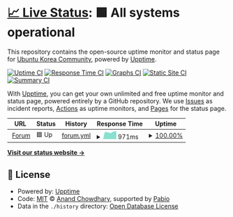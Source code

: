 # [📈 Live Status](https://status.ubuntu-kr.org): <!--live status--> **🟩 All systems operational**

This repository contains the open-source uptime monitor and status page for [Ubuntu Korea Community](https://ubuntu-kr.org), powered by [Upptime](https://github.com/upptime/upptime).

[![Uptime CI](https://github.com/ubuntu-kr/status.ubuntu-kr.org/workflows/Uptime%20CI/badge.svg)](https://github.com/ubuntu-kr/status.ubuntu-kr.org/actions?query=workflow%3A%22Uptime+CI%22)
[![Response Time CI](https://github.com/ubuntu-kr/status.ubuntu-kr.org/workflows/Response%20Time%20CI/badge.svg)](https://github.com/ubuntu-kr/status.ubuntu-kr.org/actions?query=workflow%3A%22Response+Time+CI%22)
[![Graphs CI](https://github.com/ubuntu-kr/status.ubuntu-kr.org/workflows/Graphs%20CI/badge.svg)](https://github.com/ubuntu-kr/status.ubuntu-kr.org/actions?query=workflow%3A%22Graphs+CI%22)
[![Static Site CI](https://github.com/ubuntu-kr/status.ubuntu-kr.org/workflows/Static%20Site%20CI/badge.svg)](https://github.com/ubuntu-kr/status.ubuntu-kr.org/actions?query=workflow%3A%22Static+Site+CI%22)
[![Summary CI](https://github.com/ubuntu-kr/status.ubuntu-kr.org/workflows/Summary%20CI/badge.svg)](https://github.com/ubuntu-kr/status.ubuntu-kr.org/actions?query=workflow%3A%22Summary+CI%22)

With [Upptime](https://upptime.js.org), you can get your own unlimited and free uptime monitor and status page, powered entirely by a GitHub repository. We use [Issues](https://github.com/ubuntu-kr/status.ubuntu-kr.org/issues) as incident reports, [Actions](https://github.com/ubuntu-kr/status.ubuntu-kr.org/actions) as uptime monitors, and [Pages](https://status.ubuntu-kr.org) for the status page.

<!--start: status pages-->
<!-- This summary is generated by Upptime (https://github.com/upptime/upptime) -->
<!-- Do not edit this manually, your changes will be overwritten -->
<!-- prettier-ignore -->
| URL | Status | History | Response Time | Uptime |
| --- | ------ | ------- | ------------- | ------ |
| <img alt="" src="https://icons.duckduckgo.com/ip3/discourse.ubuntu-kr.org.ico" height="13"> [Forum](https://discourse.ubuntu-kr.org) | 🟩 Up | [forum.yml](https://github.com/ubuntu-kr/status.ubuntu-kr.org/commits/HEAD/history/forum.yml) | <details><summary><img alt="Response time graph" src="./graphs/forum/response-time-week.png" height="20"> 971ms</summary><br><a href="https://status.ubuntu-kr.org/history/forum"><img alt="Response time 964" src="https://img.shields.io/endpoint?url=https%3A%2F%2Fraw.githubusercontent.com%2Fubuntu-kr%2Fstatus.ubuntu-kr.org%2FHEAD%2Fapi%2Fforum%2Fresponse-time.json"></a><br><a href="https://status.ubuntu-kr.org/history/forum"><img alt="24-hour response time 1075" src="https://img.shields.io/endpoint?url=https%3A%2F%2Fraw.githubusercontent.com%2Fubuntu-kr%2Fstatus.ubuntu-kr.org%2FHEAD%2Fapi%2Fforum%2Fresponse-time-day.json"></a><br><a href="https://status.ubuntu-kr.org/history/forum"><img alt="7-day response time 971" src="https://img.shields.io/endpoint?url=https%3A%2F%2Fraw.githubusercontent.com%2Fubuntu-kr%2Fstatus.ubuntu-kr.org%2FHEAD%2Fapi%2Fforum%2Fresponse-time-week.json"></a><br><a href="https://status.ubuntu-kr.org/history/forum"><img alt="30-day response time 973" src="https://img.shields.io/endpoint?url=https%3A%2F%2Fraw.githubusercontent.com%2Fubuntu-kr%2Fstatus.ubuntu-kr.org%2FHEAD%2Fapi%2Fforum%2Fresponse-time-month.json"></a><br><a href="https://status.ubuntu-kr.org/history/forum"><img alt="1-year response time 964" src="https://img.shields.io/endpoint?url=https%3A%2F%2Fraw.githubusercontent.com%2Fubuntu-kr%2Fstatus.ubuntu-kr.org%2FHEAD%2Fapi%2Fforum%2Fresponse-time-year.json"></a></details> | <details><summary><a href="https://status.ubuntu-kr.org/history/forum">100.00%</a></summary><a href="https://status.ubuntu-kr.org/history/forum"><img alt="All-time uptime 100.00%" src="https://img.shields.io/endpoint?url=https%3A%2F%2Fraw.githubusercontent.com%2Fubuntu-kr%2Fstatus.ubuntu-kr.org%2FHEAD%2Fapi%2Fforum%2Fuptime.json"></a><br><a href="https://status.ubuntu-kr.org/history/forum"><img alt="24-hour uptime 100.00%" src="https://img.shields.io/endpoint?url=https%3A%2F%2Fraw.githubusercontent.com%2Fubuntu-kr%2Fstatus.ubuntu-kr.org%2FHEAD%2Fapi%2Fforum%2Fuptime-day.json"></a><br><a href="https://status.ubuntu-kr.org/history/forum"><img alt="7-day uptime 100.00%" src="https://img.shields.io/endpoint?url=https%3A%2F%2Fraw.githubusercontent.com%2Fubuntu-kr%2Fstatus.ubuntu-kr.org%2FHEAD%2Fapi%2Fforum%2Fuptime-week.json"></a><br><a href="https://status.ubuntu-kr.org/history/forum"><img alt="30-day uptime 100.00%" src="https://img.shields.io/endpoint?url=https%3A%2F%2Fraw.githubusercontent.com%2Fubuntu-kr%2Fstatus.ubuntu-kr.org%2FHEAD%2Fapi%2Fforum%2Fuptime-month.json"></a><br><a href="https://status.ubuntu-kr.org/history/forum"><img alt="1-year uptime 100.00%" src="https://img.shields.io/endpoint?url=https%3A%2F%2Fraw.githubusercontent.com%2Fubuntu-kr%2Fstatus.ubuntu-kr.org%2FHEAD%2Fapi%2Fforum%2Fuptime-year.json"></a></details>

<!--end: status pages-->

[**Visit our status website →**](https://status.ubuntu-kr.org)

## 📄 License

- Powered by: [Upptime](https://github.com/upptime/upptime)
- Code: [MIT](./LICENSE) © [Anand Chowdhary](https://anandchowdhary.com), supported by [Pabio](https://pabio.com)
- Data in the `./history` directory: [Open Database License](https://opendatacommons.org/licenses/odbl/1-0/)
